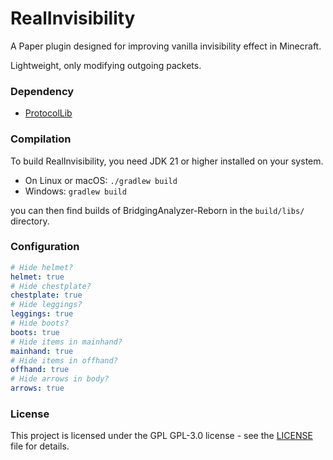 # RealInvisibility

A Paper plugin designed for improving vanilla invisibility effect in Minecraft.

Lightweight, only modifying outgoing packets.


### Dependency

* [ProtocolLib](https://github.com/dmulloy2/ProtocolLib)


### Compilation

To build RealInvisibility, you need JDK 21 or higher installed on your system.

* On Linux or macOS: `./gradlew build`
* Windows: `gradlew build`

you can then find builds of BridgingAnalyzer-Reborn in the `build/libs/` directory.


### Configuration

```yml
# Hide helmet?
helmet: true
# Hide chestplate?
chestplate: true
# Hide leggings?
leggings: true
# Hide boots?
boots: true
# Hide items in mainhand?
mainhand: true
# Hide items in offhand?
offhand: true
# Hide arrows in body?
arrows: true
```


### License

This project is licensed under the GPL GPL-3.0 license - see the [LICENSE](LICENSE) file for details.